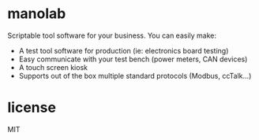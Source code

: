 # manolab

Scriptable tool software for your business. You can easily make:

- A test tool software for production (ie: electronics board testing)
- Easy communicate with your test bench (power meters, CAN devices)
- A touch screen kiosk
- Supports out of the box multiple standard protocols (Modbus, ccTalk...)


# license 

MIT

